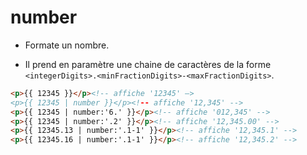# number

* Formate un nombre.

* Il prend en paramètre une chaine de caractères de la forme `<integerDigits>.<minFractionDigits>-<maxFractionDigits>`.

```html
<p>{{ 12345 }}</p><!-- affiche '12345' —>
<p>{{ 12345 | number }}</p><!-- affiche '12,345' -->
<p>{{ 12345 | number:'6.' }}</p><!-- affiche '012,345' -->
<p>{{ 12345 | number:'.2' }}</p><!-- affiche '12,345.00' -->
<p>{{ 12345.13 | number:'.1-1' }}</p><!-- affiche '12,345.1' -->
<p>{{ 12345.16 | number:'.1-1' }}</p><!-- affiche '12,345.2' -->
```